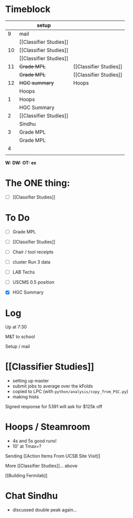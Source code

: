 # Timeblock

|     | setup                  |                        |
| --- | ---------------------- | ---------------------- |
| 9   | mail                   |                        |
|     | [[Classifier Studies]] |                        |
| 10  | [[Classifier Studies]] |                        |
|     | [[Classifier Studies]] |                        |
| 11  | ~~Grade MPL~~          | [[Classifier Studies]] |
|     | ~~Grade MPL~~          | [[Classifier Studies]] |
| 12  | ~~HGC summary~~        | Hoops                  |
|     | Hoops                  |                        |
| 1   | Hoops                  |                        |
|     | HGC Summary            |                        |
| 2   | [[Classifier Studies]] |                        |
|     | Sindhu                 |                        |
| 3   | Grade MPL              |                        |
|     | Grade MPL              |                        |
| 4   |                        |                        |
|     |                        |                        |

**W:**
**DW:**
**OT:**
**ex** 
# The ONE thing: 
- [ ] [[Classifier Studies]]


# To Do
- [ ] Grade MPL
- [ ]  [[Classifier Studies]]
- [ ] Chair / tool receipts
- [ ]  cluster Run 3 data
- [ ] LAB Techs
- [ ] USCMS 0.5 position
- [x] HGC Summary


# Log

Up at 7:30

M&T to school

Setup / mail 

# [[Classifier Studies]]
- setting up master
- submit jobs to average over the kFolds
- copied to LPC (with `python/analysis/copy_from_PSC.py`)
- making hists



Signed response for 5391 will ask for $125k off

# Hoops / Steamroom
- 4s and 5s good runs! 
- 10' at Tmax=?

Sending [[Action Items From UCSB Site Visit]]

More [[Classifier Studies]]... above

[[Building Fermilab]]

# Chat Sindhu
- discussed double peak again...

